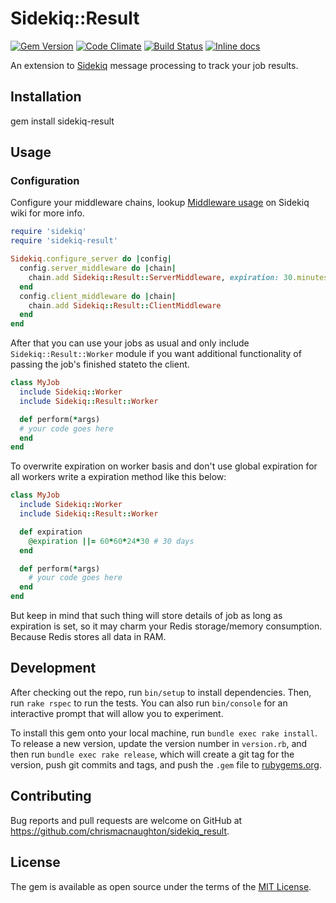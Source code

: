 # Sidekiq::Result
[![Gem Version](https://badge.fury.io/rb/sidekiq_result.png)](http://badge.fury.io/rb/sidekiq_result)
[![Code Climate](https://codeclimate.com/github/ChrisMacNaughton/sidekiq_result.png)](https://codeclimate.com/github/ChrisMacNaughton/sidekiq_result)
[![Build Status](https://secure.travis-ci.org/ChrisMacNaughton/sidekiq_result.png)](http://travis-ci.org/ChrisMacNaughton/sidekiq_result)
[![Inline docs](https://inch-ci.org/github/ChrisMacNaughton/sidekiq_result.png)](https://inch-ci.org/github/ChrisMacNaughton/sidekiq_result)

An extension to [Sidekiq](http://github.com/mperham/sidekiq) message processing to track your job results.

## Installation

gem install sidekiq-result

## Usage

### Configuration

Configure your middleware chains, lookup [Middleware usage](https://github.com/mperham/sidekiq/wiki/Middleware)
on Sidekiq wiki for more info.

``` ruby
require 'sidekiq'
require 'sidekiq-result'

Sidekiq.configure_server do |config|
  config.server_middleware do |chain|
    chain.add Sidekiq::Result::ServerMiddleware, expiration: 30.minutes # default
  end
  config.client_middleware do |chain|
    chain.add Sidekiq::Result::ClientMiddleware
  end
end
```

After that you can use your jobs as usual and only include `Sidekiq::Result::Worker` module if you want additional functionality of passing the job's finished stateto the client.

``` ruby
class MyJob
  include Sidekiq::Worker
  include Sidekiq::Result::Worker

  def perform(*args)
  # your code goes here
  end
end
```

To overwrite expiration on worker basis and don't use global expiration for all workers write a expiration method like this below:

``` ruby
class MyJob
  include Sidekiq::Worker
  include Sidekiq::Result::Worker

  def expiration
    @expiration ||= 60*60*24*30 # 30 days
  end

  def perform(*args)
    # your code goes here
  end
end
```

But keep in mind that such thing will store details of job as long as expiration is set, so it may charm your Redis storage/memory consumption. Because Redis stores all data in RAM.


## Development

After checking out the repo, run `bin/setup` to install dependencies. Then, run `rake rspec` to run the tests. You can also run `bin/console` for an interactive prompt that will allow you to experiment.

To install this gem onto your local machine, run `bundle exec rake install`. To release a new version, update the version number in `version.rb`, and then run `bundle exec rake release`, which will create a git tag for the version, push git commits and tags, and push the `.gem` file to [rubygems.org](https://rubygems.org).

## Contributing

Bug reports and pull requests are welcome on GitHub at https://github.com/chrismacnaughton/sidekiq_result.


## License

The gem is available as open source under the terms of the [MIT License](http://opensource.org/licenses/MIT).


